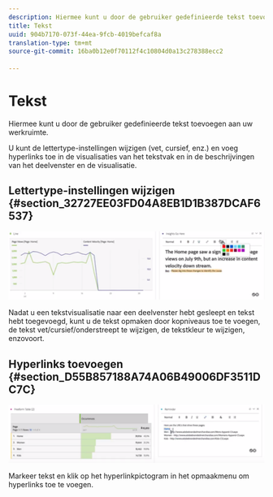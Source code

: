 ```yaml
---
description: Hiermee kunt u door de gebruiker gedefinieerde tekst toevoegen aan uw werkruimte.
title: Tekst
uuid: 904b7170-073f-44ea-9fcb-4019befcaf8a
translation-type: tm+mt
source-git-commit: 16ba0b12e0f70112f4c10804d0a13c278388ecc2

---
```



# Tekst

Hiermee kunt u door de gebruiker gedefinieerde tekst toevoegen aan uw werkruimte.

U kunt de lettertype-instellingen wijzigen (vet, cursief, enz.) en voeg hyperlinks toe in de visualisaties van het tekstvak en in de beschrijvingen van het deelvenster en de visualisatie.

## Lettertype-instellingen wijzigen {#section_32727EE03FD04A8EB1D1B387DCAF6537}

![](assets/rich-text1.png)

Nadat u een tekstvisualisatie naar een deelvenster hebt gesleept en tekst hebt toegevoegd, kunt u de tekst opmaken door kopniveaus toe te voegen, de tekst vet/cursief/onderstreept te wijzigen, de tekstkleur te wijzigen, enzovoort.

## Hyperlinks toevoegen {#section_D55B857188A74A06B49006DF3511DC7C}

![](assets/rich-text2.png)

Markeer tekst en klik op het hyperlinkpictogram in het opmaakmenu om hyperlinks toe te voegen.
